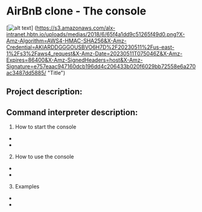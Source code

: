 # AirBnB clone - The console
[![alt text](/wp-smaller.png)]
(https://s3.amazonaws.com/alx-intranet.hbtn.io/uploads/medias/2018/6/65f4a1dd9c51265f49d0.png?X-Amz-Algorithm=AWS4-HMAC-SHA256&X-Amz-Credential=AKIARDDGGGOUSBVO6H7D%2F20230511%2Fus-east-1%2Fs3%2Faws4_request&X-Amz-Date=20230511T075046Z&X-Amz-Expires=86400&X-Amz-SignedHeaders=host&X-Amz-Signature=e757eaac947160dcb196dd4c206433b020f6029bb72558e6a270ac3487dd5885/ "Title")

## Project description:

## Command interpreter description:
1. How to start the console
*
*
2. How to use the console
*
*
3. Examples
*
*
